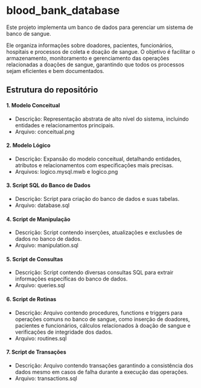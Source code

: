 # blood_bank_database

Este projeto implementa um banco de dados para gerenciar um sistema de banco de sangue. 
  
Ele organiza informações sobre doadores, pacientes, funcionários, hospitais e processos de coleta e doação de sangue. 
O objetivo é facilitar o armazenamento, monitoramento e gerenciamento das operações relacionadas a doações de sangue,
garantindo que todos os processos sejam eficientes e bem documentados.

## Estrutura do repositório

#### 1. Modelo Conceitual

- Descrição: Representação abstrata de alto nível do sistema, incluindo entidades e relacionamentos principais.
- Arquivo: conceitual.png

#### 2. Modelo Lógico

- Descrição: Expansão do modelo conceitual, detalhando entidades, atributos e relacionamentos com especificações mais precisas.
- Arquivos: logico.mysql.mwb e logico.png

#### 3. Script SQL do Banco de Dados

- Descrição: Script para criação do banco de dados e suas tabelas.
- Arquivo: database.sql

#### 4. Script de Manipulação

- Descrição: Script contendo inserções, atualizações e exclusões de dados no banco de dados.
- Arquivo: manipulation.sql

#### 5. Script de Consultas 

- Descrição: Script contendo diversas consultas SQL para extrair informações específicas do banco de dados.
- Arquivo: queries.sql

#### 6. Script de Rotinas

- Descrição: Arquivo contendo procedures, functions e triggers para operações comuns no banco de sangue,
  como inserção de doadores, pacientes e funcionários, cálculos relacionados à doação de sangue e verificações de integridade dos dados.
- Arquivo: routines.sql

#### 7. Script de Transações

- Descrição: Arquivo contendo transações garantindo a consistência dos dados mesmo em casos de falha durante a execução das operações.
- Arquivo: transactions.sql


  

